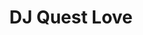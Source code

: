 ---
pid: RS106
title: DJ Quest Love
location_transcription: City Center
zipcode: '13919'
outside_phl: "  "
neighborhood: 
age: '25'
age_range: 20-29
instagram: 
image_file_name: RS_106.jpg
proposal_transcription: He the best
topic: Figure,Music,Philadelphia
topic_summary: 0, 0, 0
type: Other No Form
keywords_other: 
credit: 
image_labels: 
twitter: 
facebook: 
permalink: "/monuments/rs106/"
layout: item-page
---